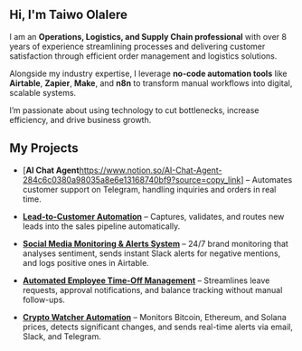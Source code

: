 ## Hi, I'm Taiwo Olalere

I am an **Operations, Logistics, and Supply Chain professional** with over 8 years of experience streamlining processes and delivering customer satisfaction through efficient order management and logistics solutions.

Alongside my industry expertise, I leverage **no-code automation tools** like **Airtable**, **Zapier**, **Make**, and **n8n** to transform manual workflows into digital, scalable systems.

I’m passionate about using technology to cut bottlenecks, increase efficiency, and drive business growth.


## My Projects

- [**AI Chat Agent**https://www.notion.so/AI-Chat-Agent-284c6c0380a98035a8e6e13168740bf9?source=copy_link] – Automates customer support on Telegram, handling inquiries and orders in real time.

- [**Lead-to-Customer Automation**](https://www.notion.so/Lead-to-Customer-Automation-Workflow-27fc6c0380a98040b652e3566b90f564?source=copy_link) – Captures, validates, and routes new leads into the sales pipeline automatically.

- [**Social Media Monitoring & Alerts System**]([https://your-notion-link](https://www.notion.so/Social-Media-Monitoring-Alerts-System-27fc6c0380a98031b20becfa2b2139c2?source=copy_link)) – 24/7 brand monitoring that analyses sentiment, sends instant Slack alerts for negative mentions, and logs positive ones in Airtable.

- [**Automated Employee Time-Off Management**]([https://your-notion-link](https://www.notion.so/Automated-Employee-Time-Off-Management-System-27fc6c0380a9800f8bfde9de45481522?source=copy_link)) – Streamlines leave requests, approval notifications, and balance tracking without manual follow-ups.

- [**Crypto Watcher Automation**]([https://your-notion-link](https://www.notion.so/Crypto-Watcher-Automation-27fc6c0380a9808e9304ea57efb1cf4b?source=copy_link)) – Monitors Bitcoin, Ethereum, and Solana prices, detects significant changes, and sends real-time alerts via email, Slack, and Telegram.
